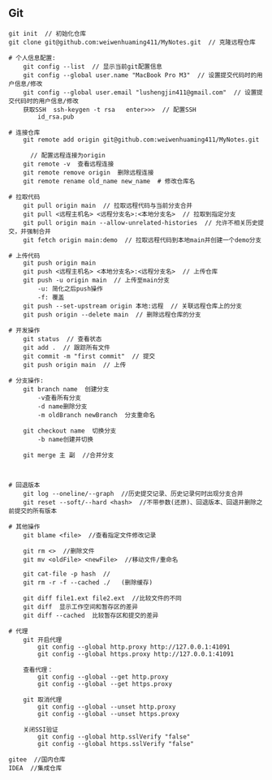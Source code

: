 ## Git
    git init  // 初始化仓库
    git clone git@github.com:weiwenhuaming411/MyNotes.git  // 克隆远程仓库

    # 个人信息配置: 
        git config --list  // 显示当前git配置信息
        git config --global user.name "MacBook Pro M3"  // 设置提交代码时的用户信息/修改
        git config --global user.email "lushengjin411@gmail.com"  // 设置提交代码时的用户信息/修改
        获取SSH  ssh-keygen -t rsa   enter>>>  // 配置SSH   
            id_rsa.pub

    # 连接仓库
        git remote add origin git@github.com:weiwenhuaming411/MyNotes.git
                            
          // 配置远程连接为origin
        git remote -v  查看远程连接
        git remote remove origin  删除远程连接
        git remote rename old_name new_name  # 修改仓库名

    # 拉取代码
        git pull origin main  // 拉取远程代码与当前分支合并
        git pull <远程主机名> <远程分支名>:<本地分支名>  // 拉取到指定分支
        git pull origin main --allow-unrelated-histories  // 允许不相关历史提交，并强制合并
        git fetch origin main:demo  // 拉取远程代码到本地main并创建一个demo分支
        
    # 上传代码 
        git push origin main
        git push <远程主机名> <本地分支名>:<远程分支名>  // 上传仓库
        git push -u origin main  // 上传至main分支
            -u: 简化之后push操作
            -f: 覆盖
        git push --set-upstream origin 本地:远程  // 关联远程仓库上的分支
        git push origin --delete main  // 删除远程仓库的分支
    
    # 开发操作
        git status  // 查看状态
        git add .  // 跟踪所有文件
        git commit -m "first commit"  // 提交
        git push origin main  // 上传

    # 分支操作:
        git branch name  创建分支
            -v查看所有分支
            -d name删除分支
            -m oldBranch newBranch  分支重命名

        git checkout name  切换分支
            -b name创建并切换

        git merge 主 副  //合并分支



    # 回退版本
        git log --oneline/--graph  //历史提交记录、历史记录何时出现分支合并
        git reset --soft/--hard <hash>  //不带参数(还原)、回退版本、回退并删除之前提交的所有版本

    # 其他操作
        git blame <file>  //查看指定文件修改记录

        git rm <>  //删除文件
        git mv <oldFile> <newFile>  //移动文件/重命名

        git cat-file -p hash  //
        git rm -r -f --cached ./   (删除缓存)

        git diff file1.ext file2.ext  //比较文件的不同
        git diff  显示工作空间和暂存区的差异
        git diff --cached  比较暂存区和提交的差异

    # 代理
        git 开启代理
            git config --global http.proxy http://127.0.0.1:41091
            git config --global https.proxy http://127.0.0.1:41091

        查看代理：
            git config --global --get http.proxy
            git config --global --get https.proxy

        git 取消代理
            git config --global --unset http.proxy
            git config --global --unset https.proxy

        关闭SSI验证
            git config --global http.sslVerify "false"
            git config --global https.sslVerify "false"

    gitee  //国内仓库
    IDEA  //集成仓库